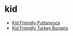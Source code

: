 # kid

 * [Kid Friendly Puttanesca](index/k/kid-friendly-puttanesca-56389887.json)
 * [Kid Friendly Turkey Burgers](index/k/kid-friendly-turkey-burgers-104169.json)
